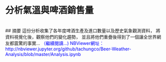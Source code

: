 # 分析氣溫與啤酒銷售量
<br />  
## 摘要
這份分析收集了各年度啤酒生產及進口數量以及歷史氣象觀測資料，  
將資料視覺化後，觀察他們的變化趨勢，
並且將他們重疊後得到了一個讓全世界網友都震驚的事實...  
<font color="blue">（繼續閱讀...)<font>  
NBViewer網址：http://nbviewer.jupyter.org/github/tachungco/Beer-Weather-Analysis/blob/master/Analysis.ipynb
